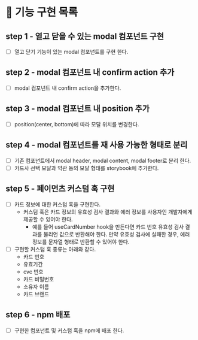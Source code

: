 # 🎯 기능 구현 목록

## step 1 - 열고 닫을 수 있는 modal 컴포넌트 구현

- [ ] 열고 닫기 기능이 있는 modal 컴포넌트를 구현 한다.

## step 2 - modal 컴포넌트 내 confirm action 추가

- [ ] modal 컴포넌트 내 confirm action을 추가한다.

## step 3 - modal 컴포넌트 내 position 추가

- [ ] position(center, bottom)에 따라 모달 위치를 변경한다.

## step 4 - modal 컴포넌트를 재 사용 가능한 형태로 분리

- [ ] 기존 컴포넌트에서 modal header, modal content, modal footer로 분리 한다.
- [ ] 카드사 선택 모달과 약관 동의 모달 형태를 storybook에 추가한다.

## step 5 - 페이먼츠 커스텀 훅 구현

- [ ] 카드 정보에 대한 커스텀 훅을 구현한다.
  - 커스텀 훅은 카드 정보의 유효성 검사 결과와 에러 정보를 사용자인 개발자에게 제공할 수 있어야 한다.
    - 예를 들어 useCardNumber hook을 만든다면 카드 번호 유효성 검사 결과를 불리언 값으로 반환해야 한다. 만약 유효성 검사에 실패한 경우, 에러 정보를 문자열 형태로 반환할 수 있어야 한다.
- [ ] 구현할 커스텀 훅 종류는 아래와 같다.
  - 카드 번호
  - 유효기간
  - cvc 번호
  - 카드 비밀번호
  - 소유자 이름
  - 카드 브랜드

## step 6 - npm 배포

- [ ] 구현한 컴포넌트 및 커스텀 훅을 npm에 배포 한다.
